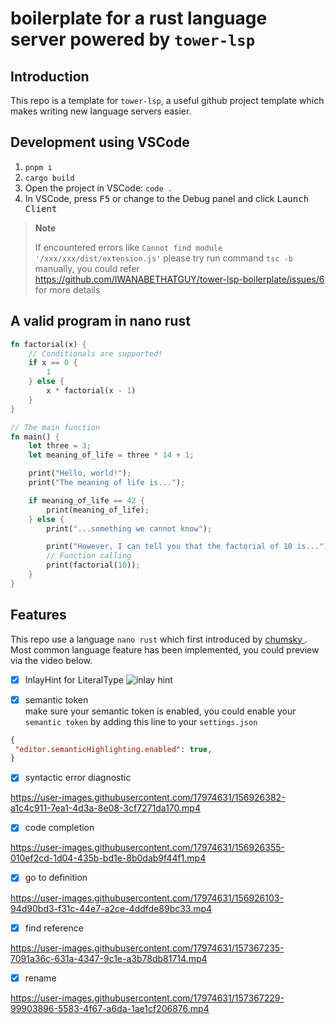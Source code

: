 # boilerplate for a  rust language server powered by `tower-lsp` 
## Introduction
This repo is a template for `tower-lsp`, a useful github project template which makes writing new language servers easier.
## Development using VSCode
1. `pnpm i`
2. `cargo build`
3. Open the project in VSCode: `code .`
4. In VSCode, press <kbd>F5</kbd> or change to the Debug panel and click <kbd>Launch Client</kbd>
> **Note**  
> 
> If encountered errors like `Cannot find module '/xxx/xxx/dist/extension.js'`
> please try run command `tsc -b` manually, you could refer https://github.com/IWANABETHATGUY/tower-lsp-boilerplate/issues/6 for more details
## A valid program in nano rust 
```rust
fn factorial(x) {
    // Conditionals are supported!
    if x == 0 {
        1
    } else {
        x * factorial(x - 1)
    }
}

// The main function
fn main() {
    let three = 3;
    let meaning_of_life = three * 14 + 1;

    print("Hello, world!");
    print("The meaning of life is...");

    if meaning_of_life == 42 {
        print(meaning_of_life);
    } else {
        print("...something we cannot know");

        print("However, I can tell you that the factorial of 10 is...");
        // Function calling
        print(factorial(10));
    }
}
```
## Features
This repo use a language `nano rust` which first introduced by [ chumsky ](https://github.com/zesterer/chumsky/blob/master/examples/nano_rust.rs). Most common language feature has been implemented, you could preview via the video below.

- [x] InlayHint for LiteralType
![inlay hint](https://user-images.githubusercontent.com/17974631/156926412-c3823dac-664e-430e-96c1-c003a86eabb2.gif)

- [x] semantic token   
make sure your semantic token is enabled, you could enable your `semantic token` by
adding this line  to your `settings.json`
```json
{
 "editor.semanticHighlighting.enabled": true,
}
```
- [x] syntactic error diagnostic

https://user-images.githubusercontent.com/17974631/156926382-a1c4c911-7ea1-4d3a-8e08-3cf7271da170.mp4

- [x] code completion  

https://user-images.githubusercontent.com/17974631/156926355-010ef2cd-1d04-435b-bd1e-8b0dab9f44f1.mp4

- [x] go to definition  

https://user-images.githubusercontent.com/17974631/156926103-94d90bd3-f31c-44e7-a2ce-4ddfde89bc33.mp4

- [x] find reference

https://user-images.githubusercontent.com/17974631/157367235-7091a36c-631a-4347-9c1e-a3b78db81714.mp4

- [x] rename

https://user-images.githubusercontent.com/17974631/157367229-99903896-5583-4f67-a6da-1ae1cf206876.mp4







